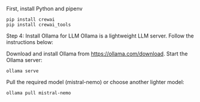 First, install Python and pipenv


```
pip install crewai
pip install crewai_tools
```

Step 4: Install Ollama for LLM
Ollama is a lightweight LLM server. Follow the instructions below:

Download and install Ollama from https://ollama.com/download.
Start the Ollama server:
```
ollama serve
```
Pull the required model (mistral-nemo) or choose another lighter model:
```
ollama pull mistral-nemo
```


